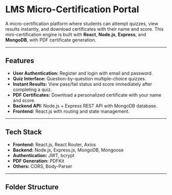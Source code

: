 # LMS Micro-Certification Portal

A micro-certification platform where students can attempt quizzes, view results instantly, and download certificates with their name and score. This mini-certification engine is built with **React**, **Node.js**, **Express**, and **MongoDB**, with PDF certificate generation.

---

## Features

- **User Authentication:** Register and login with email and password.
- **Quiz Interface:** Question-by-question multiple-choice quizzes.
- **Instant Results:** View pass/fail status and score immediately after completing a quiz.
- **PDF Certificates:** Download a personalized certificate with your name and score.
- **Backend API:** Node.js + Express REST API with MongoDB database.
- **Frontend:** React.js with routing and state management.

---

## Tech Stack

- **Frontend:** React.js, React Router, Axios
- **Backend:** Node.js, Express.js, MongoDB, Mongoose
- **Authentication:** JWT, bcrypt
- **PDF Generation:** PDFKit
- **Others:** CORS, Body-Parser

---

## Folder Structure

